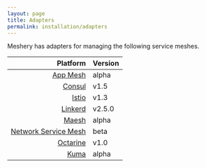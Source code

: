 ```yaml
---
layout: page
title: Adapters
permalink: installation/adapters
---
```


Meshery has adapters for managing the following service meshes.

| Platform      | Version       |
| -------------:|:-------------|   
| [App Mesh](/docs/installation/adapters/app-mesh) | alpha |
| [Consul](/docs/installation/adapters/consul) | v1.5 |
| [Istio](/docs/installation/adapters/istio) | v1.3 |
| [Linkerd](/docs/installation/adapters/linkerd) | v2.5.0 |
| [Maesh](/docs/installation/adapters/maesh) | alpha |
| [Network Service Mesh](/docs/installation/adapters/nsm) | beta |
| [Octarine](/docs/installation/adapters/octarine) | v1.0 |
| [Kuma](/docs/installation/adapters/kuma) | alpha |
